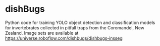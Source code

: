 # dishBugs
Python code for training YOLO object detection and classification models for invertebrates collected in pitfall traps from the Coromandel, New Zealand.
Image sets are available at https://universe.roboflow.com/dishbugs/dishbugs-insseg